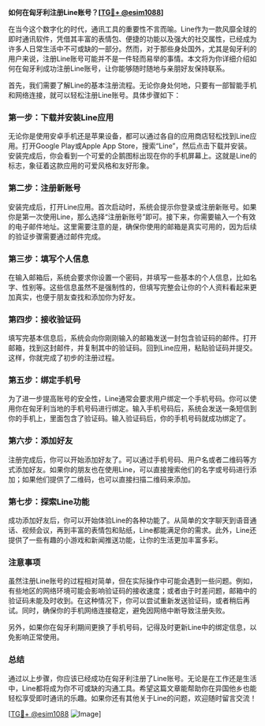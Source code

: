 **如何在匈牙利注册Line账号？[[TG💪+ @esim1088](https://t.me/s/esim1088)]**

在当今这个数字化的时代，通讯工具的重要性不言而喻。Line作为一款风靡全球的即时通讯软件，凭借其丰富的表情包、便捷的功能以及强大的社交属性，已经成为许多人日常生活中不可或缺的一部分。然而，对于那些身处国外，尤其是匈牙利的用户来说，注册Line账号可能并不是一件轻而易举的事情。本文将为你详细介绍如何在匈牙利成功注册Line账号，让你能够随时随地与亲朋好友保持联系。

首先，我们需要了解Line的基本注册流程。无论你身处何地，只要有一部智能手机和网络连接，就可以轻松注册Line账号。具体步骤如下：

### **第一步：下载并安装Line应用**
无论你是使用安卓手机还是苹果设备，都可以通过各自的应用商店轻松找到Line应用。打开Google Play或Apple App Store，搜索“Line”，然后点击下载并安装。安装完成后，你会看到一个可爱的企鹅图标出现在你的手机屏幕上。这就是Line的标志，象征着这款应用的可爱风格和友好形象。

### **第二步：注册新账号**
安装完成后，打开Line应用。首次启动时，系统会提示你登录或注册新账号。如果你是第一次使用Line，那么选择“注册新账号”即可。接下来，你需要输入一个有效的电子邮件地址。这里需要注意的是，确保你使用的邮箱是真实可用的，因为后续的验证步骤需要通过邮件完成。

### **第三步：填写个人信息**
在输入邮箱后，系统会要求你设置一个密码，并填写一些基本的个人信息，比如名字、性别等。这些信息虽然不是强制性的，但填写完整会让你的个人资料看起来更加真实，也便于朋友查找和添加你为好友。

### **第四步：接收验证码**
填写完基本信息后，系统会向你刚刚输入的邮箱发送一封包含验证码的邮件。打开邮箱，找到这封邮件，并复制其中的验证码。回到Line应用，粘贴验证码并提交。这样，你就完成了初步的注册过程。

### **第五步：绑定手机号**
为了进一步提高账号的安全性，Line通常会要求用户绑定一个手机号码。你可以使用你在匈牙利当地的手机号码进行绑定。输入手机号码后，系统会发送一条短信到你的手机上，里面包含了验证码。输入验证码后，你的手机号码就成功绑定了。

### **第六步：添加好友**
注册完成后，你可以开始添加好友了。可以通过手机号码、用户名或者二维码等方式添加好友。如果你的朋友也在使用Line，可以直接搜索他们的名字或号码进行添加；如果他们提供了二维码，也可以直接扫描二维码来添加。

### **第七步：探索Line功能**
成功添加好友后，你可以开始体验Line的各种功能了。从简单的文字聊天到语音通话、视频会议，再到丰富的表情包和贴纸，Line都能满足你的需求。此外，Line还提供了一些有趣的小游戏和新闻推送功能，让你的生活更加丰富多彩。

### **注意事项**
虽然注册Line账号的过程相对简单，但在实际操作中可能会遇到一些问题。例如，有些地区的网络环境可能会影响验证码的接收速度；或者由于时差问题，邮箱中的验证码未能及时收到。在这种情况下，你可以尝试重新发送验证码，或者稍后再试。同时，确保你的手机网络连接稳定，避免因网络中断导致注册失败。

另外，如果你在匈牙利期间更换了手机号码，记得及时更新Line中的绑定信息，以免影响正常使用。

### **总结**
通过以上步骤，你应该已经成功在匈牙利注册了Line账号。无论是在工作还是生活中，Line都将成为你不可或缺的沟通工具。希望这篇文章能帮助你在异国他乡也能轻松享受即时通讯的乐趣。如果你还有其他关于Line的问题，欢迎随时留言交流！

[[TG💪+ @esim1088](https://t.me/s/esim1088) ![Image](https://i.postimg.cc/4NQfJmqS/Snipaste-2025-05-13-00-14-12.png)]
